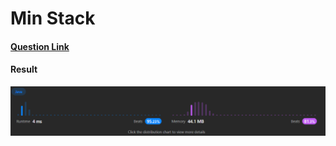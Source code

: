 # Min Stack

#### [Question Link](https://leetcode.com/problems/min-stack/)

#### Result
![result](Result.png)